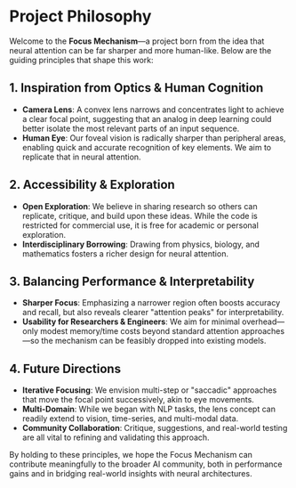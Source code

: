 # Project Philosophy

Welcome to the **Focus Mechanism**—a project born from the idea that neural attention can be far sharper and more human-like. Below are the guiding principles that shape this work:

## 1. Inspiration from Optics & Human Cognition
- **Camera Lens**: A convex lens narrows and concentrates light to achieve a clear focal point, suggesting that an analog in deep learning could better isolate the most relevant parts of an input sequence.
- **Human Eye**: Our foveal vision is radically sharper than peripheral areas, enabling quick and accurate recognition of key elements. We aim to replicate that in neural attention.

## 2. Accessibility & Exploration
- **Open Exploration**: We believe in sharing research so others can replicate, critique, and build upon these ideas. While the code is restricted for commercial use, it is free for academic or personal exploration.
- **Interdisciplinary Borrowing**: Drawing from physics, biology, and mathematics fosters a richer design for neural attention.

## 3. Balancing Performance & Interpretability
- **Sharper Focus**: Emphasizing a narrower region often boosts accuracy and recall, but also reveals clearer "attention peaks" for interpretability.
- **Usability for Researchers & Engineers**: We aim for minimal overhead—only modest memory/time costs beyond standard attention approaches—so the mechanism can be feasibly dropped into existing models.

## 4. Future Directions
- **Iterative Focusing**: We envision multi-step or "saccadic" approaches that move the focal point successively, akin to eye movements.
- **Multi-Domain**: While we began with NLP tasks, the lens concept can readily extend to vision, time-series, and multi-modal data.
- **Community Collaboration**: Critique, suggestions, and real-world testing are all vital to refining and validating this approach.

By holding to these principles, we hope the Focus Mechanism can contribute meaningfully to the broader AI community, both in performance gains and in bridging real-world insights with neural architectures.
